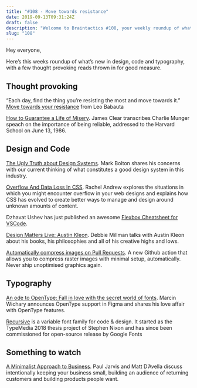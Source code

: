 ```yaml
---
title: "#108 - Move towards resistance"
date: 2019-09-13T09:31:24Z
draft: false
description: "Welcome to Braintactics #108, your weekly roundup of what’s happening in design, code and typography."
slug: "108"
---
```


Hey everyone,

Here’s this weeks roundup of what’s new in design, code and typography, with a few thought provoking reads thrown in for good measure.

## Thought provoking

“Each day, find the thing you’re resisting the most and move towards it.” [Move towards your resistance](https://zenhabits.net/towards-resistance/) from Leo Babauta

[How to Guarantee a Life of Misery](https://jamesclear.com/great-speeches/how-to-guarantee-a-life-of-misery-by-charlie-munger). James Clear transcribes Charlie Munger speach on the importance of being reliable, addressed to the Harvard School on June 13, 1986.

## Design and Code

[The Ugly Truth about Design Systems](https://markboulton.co.uk/journal/ugly-truth-of-design-systems/). Mark Bolton shares his concerns with our current thinking of what constitutes a good design system in this industry.

[Overflow And Data Loss In CSS](https://www.smashingmagazine.com/2019/09/overflow-data-loss-css/). Rachel Andrew explores the situations in which you might encounter overflow in your web designs and explains how CSS has evolved to create better ways to manage and design around unknown amounts of content.

Dzhavat Ushev has just published an awesome [Flexbox Cheatsheet for VSCode](https://dzhavat.github.io/2019/09/04/flexbox-cheatsheet-inside-vs-code.html).

[Design Matters Live: Austin Kleon](https://www.designmattersmedia.com/podcasts/Design-Matters-Live:-Austin-Kleon). Debbie Millman talks with Austin Kleon about his books, his philosophies and all of his creative highs and lows.

[Automatically compress images on Pull Requests](https://calibreapp.com/blog/compress-images-in-prs/?goal=0_df65b6d7c8-a3972a1b38-59179245). A new Github action that allows you to compress raster images with minimal setup, automatically. Never ship unoptimised graphics again.

## Typography

[An ode to OpenType: Fall in love with the secret world of fonts](https://www.figma.com/blog/opentype-font-features/). Marcin Wichary announces OpenType support in Figma and shares his love affair with OpenType features.

[Recursive](https://www.recursive.design/) is a variable font family for code & design. It started as the TypeMedia 2018 thesis project of Stephen Nixon and has since been commissioned for open-source release by Google Fonts

## Something to watch

[A Minimalist Approach to Business](https://www.youtube.com/watch?v=lzfUPslRRHw). Paul Jarvis and Matt D’Avella discuss intentionally keeping your business small, building an audience of returning customers and building products people want.

